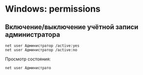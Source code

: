 # Windows: permissions

## Включение/выключение учётной записи администратора

```
net user Администратор /active:yes
net user Администратор /active:no
```

Просмотр состояния:

```
net user Администрато
```